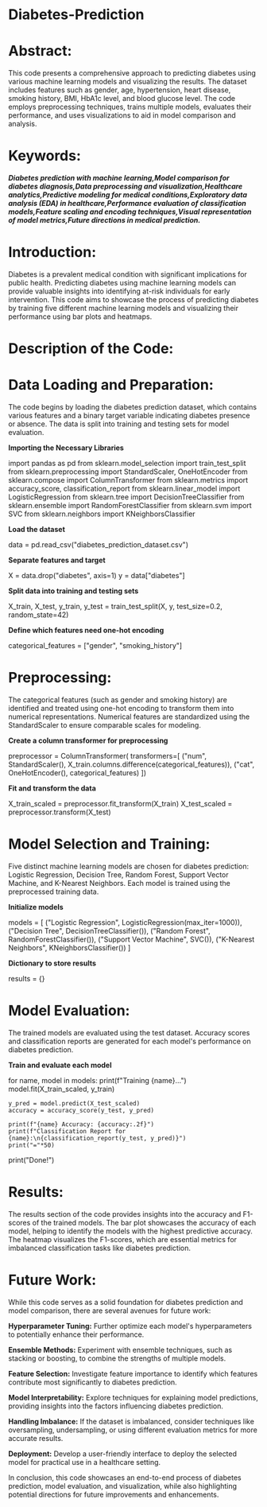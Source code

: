 # Diabetes-Prediction

# Abstract:
This code presents a comprehensive approach to predicting diabetes using various machine learning models and visualizing the results. The dataset includes features such as gender, age, hypertension, heart disease, smoking history, BMI, HbA1c level, and blood glucose level. The code employs preprocessing techniques, trains multiple models, evaluates their performance, and uses visualizations to aid in model comparison and analysis.

# Keywords:
***Diabetes prediction with machine learning,Model comparison for diabetes diagnosis,Data preprocessing and visualization,Healthcare analytics,Predictive modeling for medical conditions,Exploratory data analysis (EDA) in healthcare,Performance evaluation of classification models,Feature scaling and encoding techniques,Visual representation of model metrics,Future directions in medical prediction.***

# Introduction:
Diabetes is a prevalent medical condition with significant implications for public health. Predicting diabetes using machine learning models can provide valuable insights into identifying at-risk individuals for early intervention. This code aims to showcase the process of predicting diabetes by training five different machine learning models and visualizing their performance using bar plots and heatmaps.

# Description of the Code:

# Data Loading and Preparation:
The code begins by loading the diabetes prediction dataset, which contains various features and a binary target variable indicating diabetes presence or absence. The data is split into training and testing sets for model evaluation.

**Importing the Necessary Libraries**

import pandas as pd
from sklearn.model_selection import train_test_split
from sklearn.preprocessing import StandardScaler, OneHotEncoder
from sklearn.compose import ColumnTransformer
from sklearn.metrics import accuracy_score, classification_report
from sklearn.linear_model import LogisticRegression
from sklearn.tree import DecisionTreeClassifier
from sklearn.ensemble import RandomForestClassifier
from sklearn.svm import SVC
from sklearn.neighbors import KNeighborsClassifier

**Load the dataset**

data = pd.read_csv("diabetes_prediction_dataset.csv")

**Separate features and target**

X = data.drop("diabetes", axis=1)
y = data["diabetes"]

**Split data into training and testing sets**

X_train, X_test, y_train, y_test = train_test_split(X, y, test_size=0.2, random_state=42)

**Define which features need one-hot encoding**

categorical_features = ["gender", "smoking_history"]

# Preprocessing: 
The categorical features (such as gender and smoking history) are identified and treated using one-hot encoding to transform them into numerical representations. Numerical features are standardized using the StandardScaler to ensure comparable scales for modeling.

**Create a column transformer for preprocessing**

preprocessor = ColumnTransformer(
    transformers=[
        ("num", StandardScaler(), X_train.columns.difference(categorical_features)),
        ("cat", OneHotEncoder(), categorical_features)
    ])

**Fit and transform the data**

X_train_scaled = preprocessor.fit_transform(X_train)
X_test_scaled = preprocessor.transform(X_test)

# Model Selection and Training:
Five distinct machine learning models are chosen for diabetes prediction: Logistic Regression, Decision Tree, Random Forest, Support Vector Machine, and K-Nearest Neighbors. Each model is trained using the preprocessed training data.

**Initialize models**

models = [
    ("Logistic Regression", LogisticRegression(max_iter=1000)),
    ("Decision Tree", DecisionTreeClassifier()),
    ("Random Forest", RandomForestClassifier()),
    ("Support Vector Machine", SVC()),
    ("K-Nearest Neighbors", KNeighborsClassifier())
]

**Dictionary to store results**

results = {}

# Model Evaluation: 
The trained models are evaluated using the test dataset. Accuracy scores and classification reports are generated for each model's performance on diabetes prediction.

**Train and evaluate each model**

for name, model in models:
    print(f"Training {name}...")
    model.fit(X_train_scaled, y_train)
    
    y_pred = model.predict(X_test_scaled)
    accuracy = accuracy_score(y_test, y_pred)
    
    print(f"{name} Accuracy: {accuracy:.2f}")
    print(f"Classification Report for {name}:\n{classification_report(y_test, y_pred)}")
    print("="*50)

print("Done!")

# Results: 
The results section of the code provides insights into the accuracy and F1-scores of the trained models. The bar plot showcases the accuracy of each model, helping to identify the models with the highest predictive accuracy. The heatmap visualizes the F1-scores, which are essential metrics for imbalanced classification tasks like diabetes prediction.

# Future Work:
While this code serves as a solid foundation for diabetes prediction and model comparison, there are several avenues for future work:

**Hyperparameter Tuning:** Further optimize each model's hyperparameters to potentially enhance their performance.

**Ensemble Methods:** Experiment with ensemble techniques, such as stacking or boosting, to combine the strengths of multiple models.

**Feature Selection:** Investigate feature importance to identify which features contribute most significantly to diabetes prediction.

**Model Interpretability:** Explore techniques for explaining model predictions, providing insights into the factors influencing diabetes prediction.

**Handling Imbalance:** If the dataset is imbalanced, consider techniques like oversampling, undersampling, or using different evaluation metrics for more accurate results.

**Deployment:** Develop a user-friendly interface to deploy the selected model for practical use in a healthcare setting.

In conclusion, this code showcases an end-to-end process of diabetes prediction, model evaluation, and visualization, while also highlighting potential directions for future improvements and enhancements.
